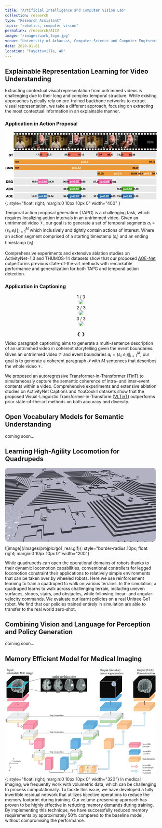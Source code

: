```yaml
---
title: "Artificial Intelligence and Computer Vision Lab"
collection: research
type: "Research Assistant"
topic: "robotics, computer vision"
permalink: /research/AICV
image: "/images/uark_logo.jpg" 
venue: "University of Arkansas, Computer Science and Computer Engineering"
date: 2020-01-01
location: "Fayetteville, AR"
---
```


## Explainable Representation Learning for Video Understanding

Extracting contextual visual representation from untrimmed videos is challenging due to their long and complex temporal structure. While existing approaches typically rely on pre-trained backbone networks to extract visual representation, we take a different approach, focusing on extracting the most contextual information in an explainable manner. 

### Application in Action Proposal
<!-- <a href="url"><img src="/images/aicvpic/tapg.png" height="auto" width="400" style="border-radius:5%; float: right; margin:0 10px 10px 0"></a> -->
![image](/images/aicvpic/tapg.png){: style="float: right; margin:0 10px 10px 0" width="400" }

Temporal action proposal generation (TAPG) is a challenging task, which requires localizing action intervals in an untrimmed video. Given an untrimmed video $\mathcal{V}$, our goal is to generate a set of temporal segments $a_i = (s_i, e_i) \|_{i=1}^{M}$ which inclusively and tightly contain actions of interest. Where an action segment comprised of a starting timestamp ($s_i$) and an ending timestamp ($e_i$).

Comprehensive experiments and extensive ablation studies on ActivityNet−1.3 and THUMOS-14 datasets show that our proposed [AOE-Net](https://link.springer.com/article/10.1007/s11263-022-01702-9) outperforms previous state-of-the-art methods with remarkable performance and generalization for both TAPG and temporal action detection.

### Application in Captioning

<center>
<!-- Slideshow container -->
<div class="slideshow-container">

  <!-- Full-width images with number and caption text -->
  <div class="mySlides fade">
    <div class="numbertext">1 / 3</div>
    <img src="/images/aicvpic/vltint_vpc_demo1.gif"  style="border-radius:10px;">
  </div>

  <div class="mySlides fade">
    <div class="numbertext">2 / 3</div>
    <img src="/images/aicvpic/vltint_vpc_demo2.gif" style="border-radius:10px;">
  </div>

  <div class="mySlides fade">
    <div class="numbertext">3 / 3</div>
    <img src="/images/aicvpic/vltint_vpc_demo3.gif" style="border-radius:10px;">
  </div>

  <!-- Next and previous buttons -->
  <a class="prev" onclick="plusSlides(-1)">&#10094;</a>
  <a class="next" onclick="plusSlides(1)">&#10095;</a>
</div>

<!-- The dots/circles -->
<div style="text-align:center">
  <span class="dot" onclick="currentSlide(1)"></span>
  <span class="dot" onclick="currentSlide(2)"></span>
  <span class="dot" onclick="currentSlide(3)"></span>
</div>
</center>

Video paragraph captioning aims to generate a multi-sentence description of an untrimmed video in coherent storytelling given the event boundaries. Given an untrimmed video $\mathcal{V}$ and event boundaries $a_i = (s_i, e_i) \|_{i=1}^{M}$, our goal is to generate a coherent paragraph $\mathcal{P}$ with $M$ sentences that describes the whole video $\mathcal{V}$. 

We proposed an autoregressive Transformer-in-Transformer (TinT) to simultaneously capture the semantic coherence of intra- and inter-event contents within a video.
Comprehensive experiments and extensive ablation studies on ActivityNet Captions and YouCookII datasets show that the proposed Visual-Linguistic Transformer-in-Transform ([VLTinT](https://uark-aicv.github.io/VLTinT/)) outperforms prior state-of-the-art methods on both accuracy and diversity. 

## Open Vocabulary Models for Semantic Understanding

coming soon...

## Learning High-Agility Locomotion for Quadrupeds

<center>
<img src="/images/aicvpic/go1_isaac_gym.gif" height="auto" width="500" style="border-radius:10px; float: center; margin:0 10px 10px 0">
</center>
<!-- ![image](/images/aicvpic/go1_isaac_gym.gif){: style="border-radius:10px; float: center; margin:0 10px 10px 0" width="500"} -->
![image](/images/projpic/go1_real.gif){: style="border-radius:10px; float: right; margin:0 10px 10px 0" width="200"}

While quadrupeds can open the operational domains of robots thanks to their dynamic locomotion capabilities, conventional controllers for legged locomotion constraint their applications to relatively simple environments that can be taken over by wheeled robots. Here we use reinforcement learning to train a quadruped to walk on various terrains. In the simulation, a quadruped learns to walk across challenging terrain, including uneven surfaces, slopes, stairs, and obstacles, while following linear- and angular- velocity commands. 
We evaluate our learnt policies on a real Unitree Go1 robot. We find that our policies trained entirely in simulation are able to transfer to the real world zero-shot.

## Combining Vision and Language for Perception and Policy Generation
coming soon...



## Memory Efficient Model for Medical Imaging
![image](/images/aicvpic/rev_brain_tumor.png){: style="float: right; margin:0 10px 10px 0" width="320"}
In medical imaging, we frequently work with volumetric data, which can be challenging to process computationally. To tackle this issue, we have developed a fully invertible residual network that utilizes bijective operations to reduce the memory footprint during training. Our volume-preserving approach has proven to be highly effective in reducing memory demands during training. By implementing this technique, we have successfully reduced memory requirements by approximately 50% compared to the baseline model, without compromising the performance. 


<script>
let slideIndex = 1;
showSlides(slideIndex);

// Next/previous controls
function plusSlides(n) {
  showSlides(slideIndex += n);
}

// Thumbnail image controls
function currentSlide(n) {
  showSlides(slideIndex = n);
}

function showSlides(n) {
  let i;
  let slides = document.getElementsByClassName("mySlides");
  let dots = document.getElementsByClassName("dot");
  if (n > slides.length) {slideIndex = 1}
  if (n < 1) {slideIndex = slides.length}
  for (i = 0; i < slides.length; i++) {
    slides[i].style.display = "none";
  }
  for (i = 0; i < dots.length; i++) {
    dots[i].className = dots[i].className.replace(" active", "");
  }
  slides[slideIndex-1].style.display = "block";
  dots[slideIndex-1].className += " active";
}
</script>